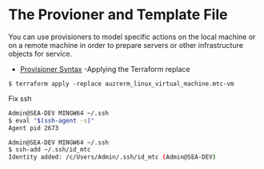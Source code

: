 # The Provioner and Template File

You can use provisioners to model specific actions on the local machine or on a remote machine in order to prepare servers 
or other infrastructure objects for service.
- [Provisioner Syntax](https://developer.hashicorp.com/terraform/language/resources/provisioners/syntax)
-Applying the Terraform replace
```HCL
$ terraform apply -replace auzrerm_linux_virtual_machine.mtc-vm
```
Fix ssh
```bash
Admin@SEA-DEV MINGW64 ~/.ssh
$ eval "$(ssh-agent -s)"
Agent pid 2673

Admin@SEA-DEV MINGW64 ~/.ssh
$ ssh-add ~/.ssh/id_mtc
Identity added: /c/Users/Admin/.ssh/id_mtc (Admin@SEA-DEV)
```
